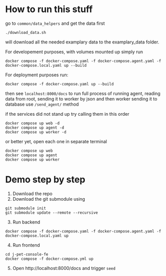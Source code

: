 # How to run this stuff

go to `common/data_helpers` and get the data first


```
./download_data.sh
```

will download all the needed examplary data to the examplary_data folder.

For developement purposes, with volumes mounted up simply run

```
docker compose -f docker-compose.yaml -f docker-compose.agent.yaml -f docker-compose.local.yaml up --build
```

For deployment purposes run:

```
docker compose -f docker-compose.yaml up --build
```

then see `localhost:8000/docs`
to run full process of running agent, reading data from root, sending it to worker by json and then worker sending it to database use `/send_agent/` method


if the services did not stand up try calling them in this order

```
docker compose up web -d
docker compose up agent -d
docker compose up worker -d
```

or better yet, open each one in separate terminal

```
docker compose up web
docker compose up agent
docker compose up worker
```

# Demo step by step

1. Download the repo
2. Download the git submodule using

```
git submodule init
git submodule update --remote --recursive

```

3. Run backend


```
docker compose -f docker-compose.yaml -f docker-compose.agent.yaml -f docker-compose.local.yaml up
```

4. Run frontend

```
cd j-pet-console-fe
docker compose -f docker-compose.yml up
```

5. Open http://localhost:8000/docs and trigger `seed`
